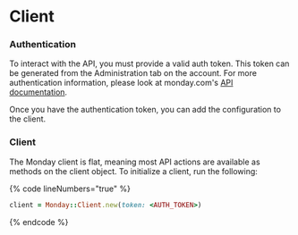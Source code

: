 # Client

### Authentication

To interact with the API, you must provide a valid auth token. This token can be generated from the Administration tab on the account. For more authentication information, please look at monday.com's [API documentation](https://developer.monday.com/api-reference/docs/authentication).

Once you have the authentication token, you can add the configuration to the client.

### Client

The Monday client is flat, meaning most API actions are available as methods on the client object. To initialize a client, run the following:

{% code lineNumbers="true" %}
```ruby
client = Monday::Client.new(token: <AUTH_TOKEN>)
```
{% endcode %}

